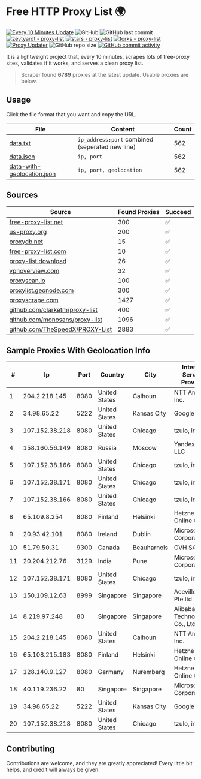 
# Free HTTP Proxy List 🌍

[![Every 10 Minutes Update](https://github.com/mertguvencli/http-proxy-list/actions/workflows/main.yml/badge.svg?branch=main)](https://github.com/mertguvencli/http-proxy-list/actions/workflows/main.yml)
![GitHub](https://img.shields.io/github/license/mertguvencli/http-proxy-list)
![GitHub last commit](https://img.shields.io/github/last-commit/mertguvencli/http-proxy-list)
[![zevtyardt - proxy-list](https://img.shields.io/static/v1?label=zevtyardt&message=proxy-list&color=blue&logo=github)](https://github.com/zevtyardt/proxy-list "Go to GitHub repo")
[![stars - proxy-list](https://img.shields.io/github/stars/zevtyardt/proxy-list?style=social)](https://github.com/zevtyardt/proxy-list)
[![forks - proxy-list](https://img.shields.io/github/forks/zevtyardt/proxy-list?style=social)](https://github.com/zevtyardt/proxy-list)
[![Proxy Updater](https://github.com/zevtyardt/proxy-list/workflows/Proxy%20Updater/badge.svg)](https://github.com/zevtyardt/proxy-list/actions?query=workflow:"Proxy+Updater")
![GitHub repo size](https://img.shields.io/github/repo-size/zevtyardt/proxy-list)
[![GitHub commit activity](https://img.shields.io/github/commit-activity/m/zevtyardt/proxy-list?logo=commits)](https://github.com/zevtyardt/proxy-list/commits/main)

It is a lightweight project that, every 10 minutes, scrapes lots of free-proxy sites, validates if it works, and serves a clean proxy list.

> Scraper found **6789** proxies at the latest update. Usable proxies are below.

## Usage

Click the file format that you want and copy the URL.

|File|Content|Count|
|----|-------|-----|
|[data.txt](https://raw.githubusercontent.com/mertguvencli/http-proxy-list/main/proxy-list/data.txt)|`ip_address:port` combined (seperated new line)|562|
|[data.json](https://raw.githubusercontent.com/mertguvencli/http-proxy-list/main/proxy-list/data.json)|`ip, port`|562|
|[data-with-geolocation.json](https://raw.githubusercontent.com/mertguvencli/http-proxy-list/main/proxy-list/data-with-geolocation.json)|`ip, port, geolocation`|562|

## Sources

|Source|Found Proxies|Succeed|
|------|-------------|-------|
|[free-proxy-list.net](https://free-proxy-list.net)|300|✅|
|[us-proxy.org](https://www.us-proxy.org)|200|✅|
|[proxydb.net](http://proxydb.net)|15|✅|
|[free-proxy-list.com](https://free-proxy-list.com/?page=&port=&type%5B%5D=http&type%5B%5D=https&up_time=0&search=Search)|10|✅|
|[proxy-list.download](https://www.proxy-list.download/HTTP)|26|✅|
|[vpnoverview.com](https://vpnoverview.com/privacy/anonymous-browsing/free-proxy-servers)|32|✅|
|[proxyscan.io](https://www.proxyscan.io)|100|✅|
|[proxylist.geonode.com](https://proxylist.geonode.com/api/proxy-list?limit=300&page=1&sort_by=lastChecked&sort_type=desc&protocols=http,https)|300|✅|
|[proxyscrape.com](https://api.proxyscrape.com/v2/?request=displayproxies&protocol=http&timeout=10000&country=all&ssl=all&anonymity=all)|1427|✅|
|[github.com/clarketm/proxy-list](https://raw.githubusercontent.com/clarketm/proxy-list/master/proxy-list-raw.txt)|400|✅|
|[github.com/monosans/proxy-list](https://raw.githubusercontent.com/monosans/proxy-list/main/proxies/http.txt)|1096|✅|
|[github.com/TheSpeedX/PROXY-List](https://raw.githubusercontent.com/TheSpeedX/PROXY-List/master/http.txt)|2883|✅|


## Sample Proxies With Geolocation Info

|#|Ip|Port|Country|City|Internet Service Provider|
|-|--|----|-------|----|-------------------------|
|1|204.2.218.145|8080|United States|Calhoun|NTT America, Inc.|
|2|34.98.65.22|5222|United States|Kansas City|Google LLC|
|3|107.152.38.218|8080|United States|Chicago|tzulo, inc.|
|4|158.160.56.149|8080|Russia|Moscow|Yandex.Cloud LLC|
|5|107.152.38.166|8080|United States|Chicago|tzulo, inc.|
|6|107.152.38.171|8080|United States|Chicago|tzulo, inc.|
|7|107.152.38.166|8080|United States|Chicago|tzulo, inc.|
|8|65.109.8.254|8080|Finland|Helsinki|Hetzner Online GmbH|
|9|20.93.42.101|8080|Ireland|Dublin|Microsoft Corporation|
|10|51.79.50.31|9300|Canada|Beauharnois|OVH SAS|
|11|20.204.212.76|3129|India|Pune|Microsoft Corporation|
|12|107.152.38.171|8080|United States|Chicago|tzulo, inc.|
|13|150.109.12.63|8999|Singapore|Singapore|Aceville Pte.ltd|
|14|8.219.97.248|80|Singapore|Singapore|Alibaba (US) Technology Co., Ltd.|
|15|204.2.218.145|8080|United States|Calhoun|NTT America, Inc.|
|16|65.108.215.183|8080|Finland|Helsinki|Hetzner Online GmbH|
|17|128.140.9.127|8080|Germany|Nuremberg|Hetzner Online GmbH|
|18|40.119.236.22|80|Singapore|Singapore|Microsoft Corporation|
|19|34.98.65.22|5222|United States|Kansas City|Google LLC|
|20|107.152.38.218|8080|United States|Chicago|tzulo, inc.|



## Contributing

Contributions are welcome, and they are greatly appreciated! Every
little bit helps, and credit will always be given.

